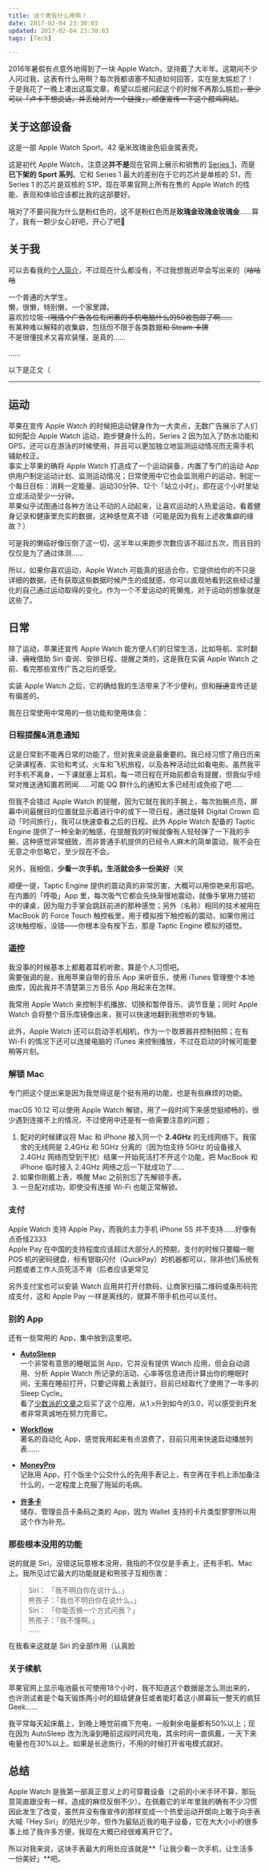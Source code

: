 ```yaml
---
title: 这个表有什么用啊？
date: 2017-02-04 23:30:03
updated: 2017-02-04 23:30:03
tags: [Tech]

---
```

2016年暑假有点意外地得到了一块 Apple Watch，坚持戴了大半年。这期间不少人问过我，这表有什么用啊？每次我都语塞不知道如何回答，实在是太尴尬了！  
于是我花了一晚上凑出这篇文章，希望以后被问起这个的时候不再那么尴尬~~，至少可以「卢卡不想说话，并丢给对方一个链接」，顺便宣传一下这个腊鸡网站~~。

<!--more-->

## 关于这部设备
这是一部 Apple Watch Sport，42 毫米玫瑰金色铝金属表壳。

这是初代 Apple Watch，注意这**并不是**现在官网上展示和销售的 [Series 1](http://www.apple.com/cn/apple-watch-series-1/ "Apple（中国）")，而是**已下架的 Sport 系列**。它和 Series 1 最大的差别在于它的芯片是单核的 S1，而 Series 1 的芯片是双核的 S1P。现在苹果官网上所有在售的 Apple Watch 的性能、表现和体验应该都比我的这部要好。

哦对了不要问我为什么是粉红色的，这不是粉红色而是**玫瑰金玫瑰金玫瑰金**……算了，我有一颗少女心好吧，开心了吧🌚

## 关于我
可以去看我的[个人简介](/about/)，不过现在什么都没有，不过我想我迟早会写出来的（~~咕咕咕~~

一个普通的大学生。  
懒，很懒，特别懒，一个家里蹲。  
喜欢捡垃圾~~（哦插个广告各位有闲置的手机电脑什么的50收包邮了啊……~~  
有某种难以解释的收集癖，包括但不限于各类数据~~和 Steam 卡牌~~  
不是很懂技术又喜欢装懂，是真的……

……

以下是正文（

---

## 运动
苹果在宣传 Apple Watch 的时候把运动健身作为一大卖点，无数广告展示了人们如何配合 Apple Watch 运动，跑步健身什么的，Series 2 因为加入了防水功能和 GPS，还可以在游泳的时候使用，并且可以更加独立地监测运动情况而无需手机辅助校正。  
事实上苹果的确将 Apple Watch 打造成了一个运动装备，内置了专门的运动 App 供用户制定运动计划、监测运动情况；日常使用中它也会监测用户的运动，制定一个每日目标：消耗一定能量、运动30分钟、12个「站立小时」，即在这个小时里站立或活动至少一分钟。  
苹果似乎试图通过各种方法让不动的人动起来，让喜欢运动的人热爱运动，看着健身记录和健康里充实的数据，这种感觉真不错（可能是因为我有上述收集癖的缘故？）

可是我的懒癌好像压倒了这一切，这半年以来跑步次数应该不超过五次，而且目的仅仅是为了通过体测……

所以，如果你喜欢运动，Apple Watch 可能真的挺适合你，它提供给你的不只是详细的数据，还有获取这些数据时候产生的成就感，你可以直观地看到这些经过量化的自己通过运动取得的变化。作为一个不爱运动的死懒鬼，对于运动的想象就是这些了。

## 日常
除了运动，苹果还宣传 Apple Watch 能方便人们的日常生活，比如导航、实时翻译、~~调戏~~借助 Siri 查询、安排日程、提醒之类的，这是我在实装 Apple Watch 之前、看完那些宣传广告之后的感受。

实装 Apple Watch 之后，它的确给我的生活带来了不少便利，但和~~报道~~宣传还是有偏差的。

我在日常使用中常用的一些功能和使用体会：

### 日程提醒&消息通知
这是日常到不能再日常的功能了，但对我来说是最重要的。我已经习惯了用日历来记录课程表、实验和考试，火车和飞机旅程，以及各种活动比如看电影。虽然我平时手机不离身，一下课就塞上耳机，每一项日程在开始前都会有提醒，但我似乎经常对推送通知置若罔闻……可能 QQ 群什么的通知太多已经形成免疫了吧……

但我不会错过 Apple Watch 的提醒，因为它就在我的手腕上，每次抬腕点亮，屏幕中间最醒目的位置就显示着进行中的或下一项日程，通过旋转 Digital Crown 启动「时间旅行」，我可以快速查看之后的日程。此外 Apple Watch 配备的 Taptic Engine 提供了一种全新的触感，在提醒我的时候就像有人轻轻弹了一下我的手腕，这种感觉非常细致，而非普通手机提供的已经令人麻木的简单震动，我不会在无意之中忽略它，至少现在不会。

另外，我相信，**少看一次手机，生活就会多一份美好**（笑

顺便一提，Taptic Engine 提供的震动真的非常厉害，大概可以用惊艳来形容吧。在内置的「呼吸」App 里，每次吸气它都会先快渐慢地震动，就像手掌用力搓初中的课桌，因为阻力手掌会跳跃前进的那种感觉；另外（名称）相同的技术被用在 MacBook 的 Force Touch 触控板里，用于模拟按下触控板的震动，如果你用过这块触控板，没错——你根本没有按下去，那是 Taptic Engine 模拟的错觉。

### 遥控
我没事的时候基本上都戴着耳机听歌，算是个人习惯吧。  
需要强调的是，我用苹果自带的音乐 App 来听音乐，使用 iTunes 管理整个本地曲库，因此我并不清楚第三方音乐 App 用起来在怎样。

我常用 Apple Watch 来控制手机播放、切换和暂停音乐、调节音量；同时 Apple Watch 会将整个音乐库镜像出来，我可以快速地翻到我想听的专辑。

此外，Apple Watch 还可以启动手机相机，作为一个取景器并控制拍照；在有 Wi-Fi 的情况下还可以连接电脑的 iTunes 来控制播放，不过在启动的时候可能要稍等片刻。

### 解锁 Mac
专门把这个提出来是因为我觉得这是个挺有用的功能，也是有些麻烦的功能。

macOS 10.12 可以使用 Apple Watch 解锁，用了一段时间下来感觉挺顺畅的，很少遇到连接不上的情况，不过使用中还是有一些需要注意的问题；

1. 配对的时候建议将 Mac 和 iPhone 接入同一个 **2.4GHz** 的无线网络下。我宿舍的无线网是 2.4GHz 和 5GHz 分离的（因为怕支持 5GHz 的设备接入 2.4GHz 网络而受到干扰）结果一开始死活打不开这个功能，把 MacBook 和 iPhone 临时接入 2.4GHz 网络之后一下就成功了……
2. 如果你刚戴上表，唤醒 Mac 之前别忘了先解锁手表。
3. 一旦配对成功，即使没有连接 Wi-Fi 也能正常解锁。

### 支付
Apple Watch 支持 Apple Pay，而我的主力手机 iPhone 5S 并不支持……好像有点奇怪2333  
Apple Pay 在中国的支持程度应该超过大部分人的预期，支付的时候只要瞄一眼 POS 机的密码键盘，标有银联闪付（QuickPay）的机器都可以，除非他们系统有问题或者工作人员死活不肯（后者应该更常见

另外支付宝也可以安装 Watch 应用并打开付款码，让商家扫描二维码或条形码完成支付，这和 Apple Pay 一样是离线的，就算不带手机也可以支付。

### 别的 App
还有一些常用的 App，集中放到这里吧。

* **[AutoSleep](https://itunes.apple.com/cn/app/autosleep.-track-sleep-from/id1164801111 "App Store")**  
一个非常有意思的睡眠监测 App，它并没有提供 Watch 应用，但会自动调用、分析 Apple Watch 所记录的活动、心率等信息进而计算出你的睡眠时间，无需在睡前打开，只要记得戴上表就行，目前已经取代了使用了一年多的 Sleep Cycle。  
看了[少数派的文章](http://sspai.com/36716 "少数派")之后买了这个应用，从1.x升到如今的3.0，可以感受到开发者非常真诚地在努力完善它。

* **[Workflow](https://itunes.apple.com/app/workflow-powerful-automation/id915249334 "App Store")**  
著名的自动化 App，感觉我用起来有点浪费了，目前只用来快速启动播放列表……

* **[MoneyPro](https://itunes.apple.com/cn/app/money-pro-ke-tong-bu-zhang/id972572731 "App Store")**  
记账用 App，打个饭坐个公交什么的先用手表记上，有空再在手机上添加备注什么的，一定程度上克服了拖延的毛病。

* **[许多卡](https://itunes.apple.com/cn/app/xu-duo-ka-stocard-hui-yuan-ka/id444578884 "App Store")**  
储存、管理会员卡条码之类的 App，因为 Wallet 支持的卡片类型寥寥所以用这个作为补充。

### 那些根本没用的功能
说的就是 Siri，没错这玩意根本没用，我指的不仅仅是手表上，还有手机、Mac 上。我所见过它最大的功能就是和熊孩子互相伤害：
> Siri： 「我不明白你在说什么。」  
> 熊孩子：「我也不明白你在说什么。」  
> Siri： 「你能否换一个方式问我？」  
> 熊孩子：「我不懂啊。」  
> ……

在我看来这就是 Siri 的全部作用（认真脸

### 关于续航
苹果官网上显示电池最长可使用18个小时，我不知道这个数据是怎么测出来的，也许测试者是个每天锻炼两小时的超级健身狂或者能盯着这小屏幕玩一整天的疯狂 Geek……

我平常每天起床戴上，到晚上睡觉前摘下充电，一般剩余电量都有50%以上；现在因为 AutoSleep 改为洗澡到睡前这段时间充电，其余时间一直佩戴，一天下来电量也在30%以上。如果是长途旅行，不用的时候打开省电模式就好。

## 总结
Apple Watch 是我第一部真正意义上的可穿戴设备（之前的小米手环不算，那玩意简直跟没有一样，造成的麻烦反倒不少）。在佩戴它的半年里我的确有不少习惯因此发生了改变，虽然并没有像宣传的那样变成一个热爱运动开朗向上敢于向手表大喊「Hey Siri」的阳光少年，但作为最贴近我的电子设备，它在大大小小的很多事上给了我许多方便，我现在大概已经很难离开它了。

所以对我来说，这块手表最大的用处应该就是**「让我少看一次手机，让生活多一份美好」**吧。